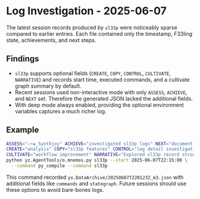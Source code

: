 # Log Investigation - 2025-06-07

The latest session records produced by `sl33p` were noticeably sparse compared to earlier entries. Each file contained only the timestamp, F33ling state, achievements, and next steps.

## Findings

- `sl33p` supports optional fields (`CREATE`, `COPY`, `CONTROL`, `CULTIVATE`, `NARRATIVE`) and records start time, executed commands, and a cultivate graph summary by default.
- Recent sessions used non-interactive mode with only `ASSESS`, `ACHIEVE`, and `NEXT` set. Therefore the generated JSON lacked the additional fields.
- With deep mode always enabled, providing the optional environment variables captures a much richer log.

## Example

```bash
ASSESS="✧⚡◈_Synthjoy" ACHIEVE="investigated sl33p logs" NEXT="document deep mode" \
CREATE="analysis" COPY="sl33p features" CONTROL="log detail investigation" \
CULTIVATE="workflow improvement" NARRATIVE="Explored sl33p record structure" \
python yz.AgentTools/o.mnemos.py sl33p --start 2025-06-07T22:15:00 \
  --command py_compile --command sl33p
```

This command recorded `yx.DataArchive/20250607T220123Z_m3.json` with additional fields like `commands` and `stategraph`. Future sessions should use these options to avoid bare-bones logs.
